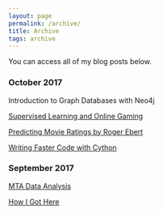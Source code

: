 ```yaml
---  
layout: page  
permalink: /archive/  
title: Archive  
tags: archive  
---  
```


You can access all of my blog posts below.  

### October 2017  

Introduction to Graph Databases with Neo4j  

[Supervised Learning and Online Gaming](https://zachheick.github.io/2017/10/25/Supervised-Learning-and-Online-Gaming/)  

[Predicting Movie Ratings by Roger Ebert](https://zachheick.github.io/2017/10/06/Predicting-Movie-Ratings-by-Roger-Ebert/)  

[Writing Faster Code with Cython](https://zachheick.github.io/2017/10/05/Writing-Faster-Code-with-Cython/)  



### September 2017  

[MTA Data Analysis](https://zachheick.github.io/2017/09/25/MTA-Data-Analysis/)

[How I Got Here](https://zachheick.github.io/2017/09/22/Hello-World/)  




